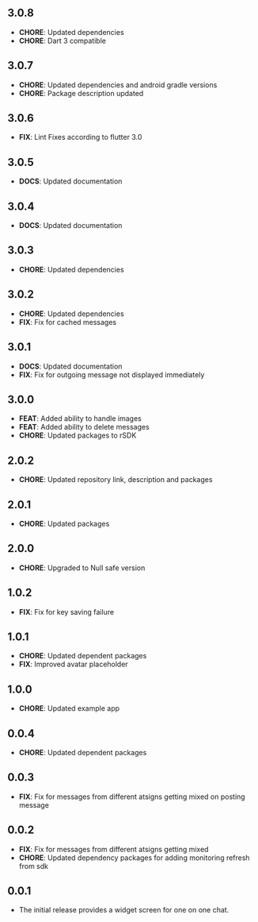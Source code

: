 ## 3.0.8
- **CHORE**: Updated dependencies
- **CHORE**: Dart 3 compatible

## 3.0.7
- **CHORE**: Updated dependencies and android gradle versions
- **CHORE**: Package description updated

## 3.0.6
- **FIX**: Lint Fixes according to flutter 3.0

## 3.0.5
- **DOCS**: Updated documentation

## 3.0.4
- **DOCS**: Updated documentation

## 3.0.3
- **CHORE**: Updated dependencies

## 3.0.2
- **CHORE**: Updated dependencies
- **FIX**: Fix for cached messages

## 3.0.1
- **DOCS**: Updated documentation
- **FIX**: Fix for outgoing message not displayed immediately

## 3.0.0
- **FEAT**: Added ability to handle images
- **FEAT**: Added ability to delete messages
- **CHORE**: Updated packages to rSDK

## 2.0.2
- **CHORE**: Updated repository link, description and packages

## 2.0.1
- **CHORE**: Updated packages

## 2.0.0
- **CHORE**: Upgraded to Null safe version

## 1.0.2
- **FIX**: Fix for key saving failure

## 1.0.1
- **CHORE**: Updated dependent packages
- **FIX**: Improved avatar placeholder

## 1.0.0
- **CHORE**: Updated example app

## 0.0.4
- **CHORE**: Updated dependent packages

## 0.0.3
- **FIX**: Fix for messages from different atsigns getting mixed on posting message

## 0.0.2
- **FIX**: Fix for messages from different atsigns getting mixed
- **CHORE**: Updated dependency packages for adding monitoring refresh from sdk

## 0.0.1
- The initial release provides a widget screen for one on one chat.
